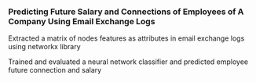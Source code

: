 ### Predicting Future Salary and Connections of Employees of A Company Using Email Exchange Logs

Extracted a matrix of nodes features as attributes in email exchange logs using networkx library

Trained and evaluated a neural network classifier and predicted employee future connection and salary 
